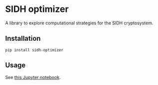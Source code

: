 # SIDH optimizer

A library to explore computational strategies for the SIDH cryptosystem.

## Installation

```
pip install sidh-optimizer
```

## Usage

See [this Jupyter notebook](examples.ipynb).
